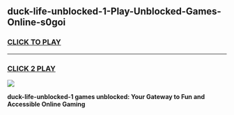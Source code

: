 
## duck-life-unblocked-1-Play-Unblocked-Games-Online-s0goi
<h3>
<a href="https://premium76.site?title=duck-life-unblocked-1&ref=25A">CLICK TO PLAY</a></h3>
<hr>

<h3>
<a href="https://premium76.site?title=duck-life-unblocked-1&ref=25A">CLICK 2 PLAY</a>
  
</h3>

<a href="https://premium76.site?title=duck-life-unblocked-1&ref=25A"><img src="https://clearcache.store/games.png"></a>


**duck-life-unblocked-1 games unblocked: Your Gateway to Fun and Accessible Online Gaming**
